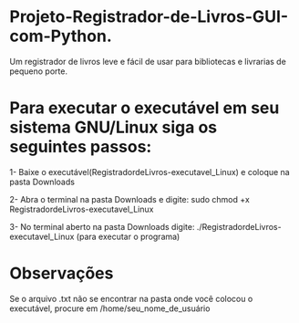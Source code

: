 # Projeto-Registrador-de-Livros-GUI-com-Python.
Um registrador de livros leve e fácil de usar para bibliotecas e livrarias de pequeno porte.

# Para executar o executável em seu sistema GNU/Linux siga os seguintes passos:

1- Baixe o executável(RegistradordeLivros-executavel_Linux) e coloque na pasta Downloads

2- Abra o terminal na pasta Downloads e digite: sudo chmod +x RegistradordeLivros-executavel_Linux 

3- No terminal aberto na pasta Downloads digite: ./RegistradordeLivros-executavel_Linux (para executar o programa)

# Observações

Se o arquivo .txt não se encontrar na pasta onde você colocou o executável, procure em /home/seu_nome_de_usuário 
